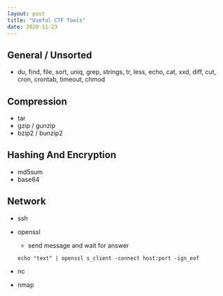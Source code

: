 ```yaml
---
layout: post
title: "Useful CTF Tools"
date: 2020-11-23
---
```


## General / Unsorted
* du, find, file, sort, uniq, grep, strings, tr, less, echo, cat, xxd, diff, cut, cron, crontab, timeout, chmod

## Compression
* tar
* gzip / gunzip
* bzip2 / bunzip2

## Hashing And Encryption
* md5sum
* base64

## Network
* ssh
* openssl
  * send message and wait for answer
    
  `echo "text" | openssl s_client -connect host:port -ign_eof`
* nc
* nmap
